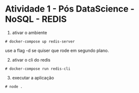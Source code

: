 # Atividade 1 - Pós DataScience - NoSQL - REDIS

1. ativar o ambiente

```
# docker-compose up redis-server
```

use a flag -d se quiser que rode em segundo plano.

2. ativar o cli do redis

```
# docker-compose run redis-cli
```

3. executar a aplicação

```
# node .
```
